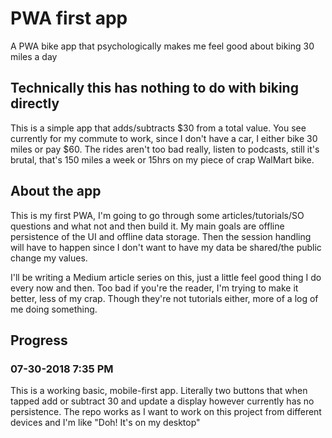 # PWA first app
A PWA bike app that psychologically makes me feel good about biking 30 miles a day

## Technically this has nothing to do with biking directly
This is a simple app that adds/subtracts $30 from a total value. You see currently for my commute to work, since I don't have a car, I either bike 30 miles or pay $60. The rides aren't too bad really, listen to podcasts, still it's brutal, that's 150 miles a week or 15hrs on my piece of crap WalMart bike.

## About the app
This is my first PWA, I'm going to go through some articles/tutorials/SO questions and what not and then build it. My main goals are offline persistence of the UI and offline data storage. Then the session handling will have to happen since I don't want to have my data be shared/the public change my values.

I'll be writing a Medium article series on this, just a little feel good thing I do every now and then. Too bad if you're the reader, I'm trying to make it better, less of my crap. Though they're not tutorials either, more of a log of me doing something.

## Progress

### 07-30-2018 7:35 PM
This is a working basic, mobile-first app. Literally two buttons that when tapped add or subtract 30 and update a display however currently has no persistence. The repo works as I want to work on this project from different devices and I'm like "Doh! It's on my desktop"
